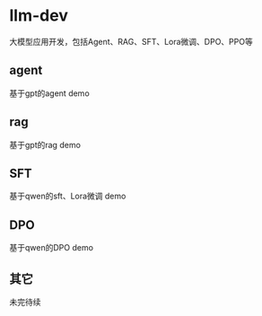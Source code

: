 # llm-dev

大模型应用开发，包括Agent、RAG、SFT、Lora微调、DPO、PPO等

## agent

基于gpt的agent demo

## rag

基于gpt的rag demo

## SFT

基于qwen的sft、Lora微调 demo

## DPO

基于qwen的DPO demo

## 其它
未完待续
